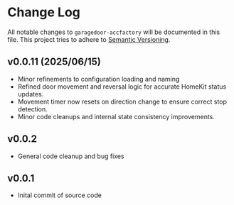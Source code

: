 # Change Log

All notable changes to `garagedoor-accfactory` will be documented in this file. This project tries to adhere to [Semantic Versioning](http://semver.org/).

## v0.0.11 (2025/06/15)

- Minor refinements to configuration loading and naming
- Refined door movement and reversal logic for accurate HomeKit status updates.
- Movement timer now resets on direction change to ensure correct stop detection.
- Minor code cleanups and internal state consistency improvements.

## v0.0.2

- General code cleanup and bug fixes

## v0.0.1

- Inital commit of source code
